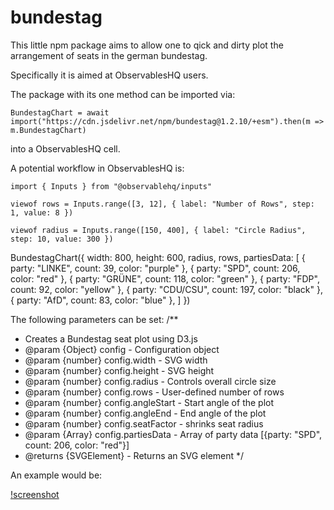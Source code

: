 # bundestag
 
This little npm package aims to allow one to qick and dirty plot the arrangement of seats in the german bundestag. 

Specifically it is aimed at ObservablesHQ users.

The package with its one method can be imported via:

```
BundestagChart = await import("https://cdn.jsdelivr.net/npm/bundestag@1.2.10/+esm").then(m => m.BundestagChart)
```

into a ObservablesHQ cell. 

A potential workflow in ObservablesHQ is:

```
import { Inputs } from "@observablehq/inputs"
```

```
viewof rows = Inputs.range([3, 12], { label: "Number of Rows", step: 1, value: 8 })
```
```
viewof radius = Inputs.range([150, 400], { label: "Circle Radius", step: 10, value: 300 })
```

BundestagChart({
  width: 800,
  height: 600,
  radius,
  rows,
  partiesData: [
    { party: "LINKE", count: 39, color: "purple" },
    { party: "SPD", count: 206, color: "red" },
    { party: "GRÜNE", count: 118, color: "green" },
    { party: "FDP", count: 92, color: "yellow" },
    { party: "CDU/CSU", count: 197, color: "black" },
    { party: "AfD", count: 83, color: "blue" },
  ]
})


The following parameters can be set:
/**
 * Creates a Bundestag seat plot using D3.js
 * @param {Object} config - Configuration object
 * @param {number} config.width - SVG width
 * @param {number} config.height - SVG height
 * @param {number} config.radius - Controls overall circle size
 * @param {number} config.rows - User-defined number of rows
 * @param {number} config.angleStart - Start angle of the plot
 * @param {number} config.angleEnd - End angle of the plot
 * @param {number} config.seatFactor - shrinks seat radius
 * @param {Array} config.partiesData - Array of party data [{party: "SPD", count: 206, color: "red"}]
 * @returns {SVGElement} - Returns an SVG element
 */

 An example would be:

 [!screenshot](./example.png?raw=true)